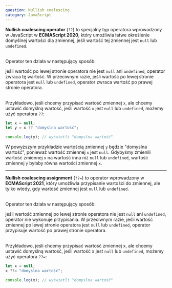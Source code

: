 ```yaml
---
question: Nullish coalescing
category: JavaScript
---
```


**Nullish coalescing operator** (`??`) to specjalny typ operatora wprowadzony w JavaScript w **ECMAScript 2020**, który umożliwia łatwe określenie domyślnej wartości dla zmiennej, jeśli wartość tej zmiennej jest `null` lub `undefined`.
&nbsp;  
&nbsp;

Operator ten działa w następujący sposób: 

jeśli wartość po lewej stronie operatora nie jest `null` ani `undefined`, operator zwraca tę wartość. 
W przeciwnym razie, jeśli wartość po lewej stronie operatora jest `null` lub `undefined`, operator zwraca wartość po prawej stronie operatora.
&nbsp;  
&nbsp;

Przykładowo, jeśli chcemy przypisać wartość zmiennej `x`, ale chcemy ustawić domyślną wartość, jeśli wartość `x` jest `null` lub `undefined`, możemy użyć operatora `??`:

```javascript
let x = null;
let y = x ?? "domyslna wartość";

console.log(y); // wyświetli "domyslna wartość"
```

W powyższym przykładzie wartością zmiennej `y` będzie "domyslna wartość", ponieważ wartość zmiennej `x` jest `null`. 
Gdybyśmy zmienili wartość zmiennej `x` na wartość inna niż `null` lub `undefined`, wartość zmiennej `y` byłaby równa wartości zmiennej `x`.

---

**Nullish coalescing assignment** (`??=`) to operator wprowadzony w **ECMAScript 2021**, który umożliwia przypisanie wartości do zmiennej, ale tylko wtedy, gdy wartość zmiennej jest `null` lub `undefined`.
&nbsp;  
&nbsp;

Operator ten działa w następujący sposób: 

jeśli wartość zmiennej po lewej stronie operatora nie jest `null` ani `undefined`, operator nie wykonuje przypisania. 
W przeciwnym razie, jeśli wartość zmiennej po lewej stronie operatora jest `null` lub `undefined`, operator przypisuje wartość po prawej stronie operatora.
&nbsp;  
&nbsp;

Przykładowo, jeśli chcemy przypisać wartość zmiennej x, ale chcemy ustawić domyślną wartość, jeśli wartość x jest `null` lub `undefined`, możemy użyć operatora `??=`:

```javascript
let x = null;
x ??= "domyslna wartość";

console.log(x); // wyświetli "domyslna wartość"
```